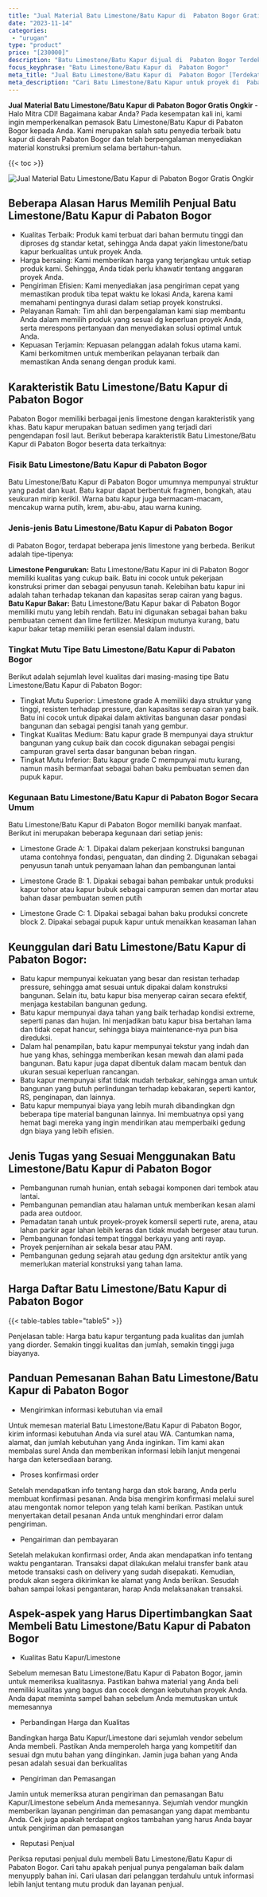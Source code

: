 ```yaml
---
title: "Jual Material Batu Limestone/Batu Kapur di  Pabaton Bogor Gratis Ongkir"
date: "2023-11-14"
categories:
 - "urugan"
type: "product"
price: "[230000]"
description: "Batu Limestone/Batu Kapur dijual di  Pabaton Bogor Terdekat. Batu Limestone/Batu Kapur ini sering digunakan dalam proyek konstruksi sebagai material dinding yang elegan dan tahan lama. Kontak kami untuk mendapatkan informasi lebih lanjut."
focus_keyphrase: "Batu Limestone/Batu Kapur di  Pabaton Bogor"
meta_title: "Jual Batu Limestone/Batu Kapur di  Pabaton Bogor [Terdekat] - CDI"
meta_description: "Cari Batu Limestone/Batu Kapur untuk proyek di  Pabaton Bogor? Kami menyediakan Batu Limestone/Batu Kapur berkualitas untuk batu alam. Raih penawaran terbaik sekarang."
---
```


**Jual Material Batu Limestone/Batu Kapur di  Pabaton Bogor Gratis Ongkir** - Halo Mitra CDI! Bagaimana kabar Anda? Pada kesempatan kali ini, kami ingin memperkenalkan pemasok Batu Limestone/Batu Kapur di  Pabaton Bogor kepada Anda. Kami merupakan salah satu penyedia terbaik batu kapur di daerah  Pabaton Bogor dan telah berpengalaman menyediakan material konstruksi premium selama bertahun-tahun.

{{< toc >}}

![Jual Material Batu Limestone/Batu Kapur di  Pabaton Bogor Gratis Ongkir](/images/urugan/batu-limestone-21.jpg)

## Beberapa Alasan Harus Memilih Penjual Batu Limestone/Batu Kapur di  Pabaton Bogor

*   Kualitas Terbaik: Produk kami terbuat dari bahan bermutu tinggi dan diproses dg standar ketat, sehingga Anda dapat yakin limestone/batu kapur berkualitas untuk proyek Anda.
*   Harga bersaing: Kami memberikan harga yang terjangkau untuk setiap produk kami. Sehingga, Anda tidak perlu khawatir tentang anggaran proyek Anda.
*   Pengiriman Efisien: Kami menyediakan jasa pengiriman cepat yang memastikan produk tiba tepat waktu ke lokasi Anda, karena kami memahami pentingnya durasi dalam setiap proyek konstruksi.
*   Pelayanan Ramah: Tim ahli dan berpengalaman kami siap membantu Anda dalam memilih produk yang sesuai dg keperluan proyek Anda, serta merespons pertanyaan dan menyediakan solusi optimal untuk Anda.
*   Kepuasan Terjamin: Kepuasan pelanggan adalah fokus utama kami. Kami berkomitmen untuk memberikan pelayanan terbaik dan memastikan Anda senang dengan produk kami.

## Karakteristik Batu Limestone/Batu Kapur di  Pabaton Bogor

 Pabaton Bogor memiliki berbagai jenis limestone dengan karakteristik yang khas. Batu kapur merupakan batuan sedimen yang terjadi dari pengendapan fosil laut. Berikut beberapa karakteristik Batu Limestone/Batu Kapur di  Pabaton Bogor beserta data terkaitnya:

### Fisik Batu Limestone/Batu Kapur di  Pabaton Bogor

Batu Limestone/Batu Kapur di  Pabaton Bogor umumnya mempunyai struktur yang padat dan kuat. Batu kapur dapat berbentuk fragmen, bongkah, atau seukuran mirip kerikil. Warna batu kapur juga bermacam-macam, mencakup warna putih, krem, abu-abu, atau warna kuning.

### Jenis-jenis Batu Limestone/Batu Kapur di  Pabaton Bogor

di  Pabaton Bogor, terdapat beberapa jenis limestone yang berbeda. Berikut adalah tipe-tipenya:

**Limestone Pengurukan:** Batu Limestone/Batu Kapur ini di  Pabaton Bogor memiliki kualitas yang cukup baik. Batu ini cocok untuk pekerjaan konstruksi primer dan sebagai penyusun tanah. Kelebihan batu kapur ini adalah tahan terhadap tekanan dan kapasitas serap cairan yang bagus.
**Batu Kapur Bakar:** Batu Limestone/Batu Kapur bakar di  Pabaton Bogor memiliki mutu yang lebih rendah. Batu ini digunakan sebagai bahan baku pembuatan cement dan lime fertilizer. Meskipun mutunya kurang, batu kapur bakar tetap memiliki peran esensial dalam industri.

### Tingkat Mutu Tipe Batu Limestone/Batu Kapur di  Pabaton Bogor

Berikut adalah sejumlah level kualitas dari masing-masing tipe Batu Limestone/Batu Kapur di  Pabaton Bogor:

*   Tingkat Mutu Superior: Limestone grade A memiliki daya struktur yang tinggi, resisten terhadap pressure, dan kapasitas serap cairan yang baik. Batu ini cocok untuk dipakai dalam aktivitas bangunan dasar pondasi bangunan dan sebagai pengisi tanah yang gembur.
*   Tingkat Kualitas Medium: Batu kapur grade B mempunyai daya struktur bangunan yang cukup baik dan cocok digunakan sebagai pengisi campuran gravel serta dasar bangunan beban ringan.
*   Tingkat Mutu Inferior: Batu kapur grade C mempunyai mutu kurang, namun masih bermanfaat sebagai bahan baku pembuatan semen dan pupuk kapur.

### Kegunaan Batu Limestone/Batu Kapur di  Pabaton Bogor Secara Umum

Batu Limestone/Batu Kapur di  Pabaton Bogor memiliki banyak manfaat. Berikut ini merupakan beberapa kegunaan dari setiap jenis:

*   Limestone Grade A: 1. Dipakai dalam pekerjaan konstruksi bangunan utama contohnya fondasi, penguatan, dan dinding 2. Digunakan sebagai penyusun tanah untuk penyamaan lahan dan pembangunan lantai

*   Limestone Grade B: 1. Dipakai sebagai bahan pembakar untuk produksi kapur tohor atau kapur bubuk sebagai campuran semen dan mortar atau bahan dasar pembuatan semen putih

*   Limestone Grade C: 1. Dipakai sebagai bahan baku produksi concrete block 2. Dipakai sebagai pupuk kapur untuk menaikkan keasaman lahan

## Keunggulan dari Batu Limestone/Batu Kapur di  Pabaton Bogor:

*   Batu kapur mempunyai kekuatan yang besar dan resistan terhadap pressure, sehingga amat sesuai untuk dipakai dalam konstruksi bangunan. Selain itu, batu kapur bisa menyerap cairan secara efektif, menjaga kestabilan bangunan gedung.
*   Batu kapur mempunyai daya tahan yang baik terhadap kondisi extreme, seperti panas dan hujan. Ini menjadikan batu kapur bisa bertahan lama dan tidak cepat hancur, sehingga biaya maintenance-nya pun bisa direduksi.
*   Dalam hal penampilan, batu kapur mempunyai tekstur yang indah dan hue yang khas, sehingga memberikan kesan mewah dan alami pada bangunan. Batu kapur juga dapat dibentuk dalam macam bentuk dan ukuran sesuai keperluan rancangan.
*   Batu kapur mempunyai sifat tidak mudah terbakar, sehingga aman untuk bangunan yang butuh perlindungan terhadap kebakaran, seperti kantor, RS, penginapan, dan lainnya.
*   Batu kapur mempunyai biaya yang lebih murah dibandingkan dgn beberapa tipe material bangunan lainnya. Ini membuatnya opsi yang hemat bagi mereka yang ingin mendirikan atau memperbaiki gedung dgn biaya yang lebih efisien.

## Jenis Tugas yang Sesuai Menggunakan Batu Limestone/Batu Kapur di  Pabaton Bogor

*   Pembangunan rumah hunian, entah sebagai komponen dari tembok atau lantai.
*   Pembangunan pemandian atau halaman untuk memberikan kesan alami pada area outdoor.
*   Pemadatan tanah untuk proyek-proyek komersil seperti rute, arena, atau lahan parkir agar lahan lebih keras dan tidak mudah bergeser atau turun.
*   Pembangunan fondasi tempat tinggal berkayu yang anti rayap.
*   Proyek penjernihan air sekala besar atau PAM.
*   Pembangunan gedung sejarah atau gedung dgn arsitektur antik yang memerlukan material konstruksi yang tahan lama.

## Harga Daftar Batu Limestone/Batu Kapur di  Pabaton Bogor

{{< table-tables table="table5" >}}

Penjelasan table: Harga batu kapur tergantung pada kualitas dan jumlah yang diorder. Semakin tinggi kualitas dan jumlah, semakin tinggi juga biayanya.

## Panduan Pemesanan Bahan Batu Limestone/Batu Kapur di  Pabaton Bogor

*   Mengirimkan informasi kebutuhan via email

Untuk memesan material Batu Limestone/Batu Kapur di  Pabaton Bogor, kirim informasi kebutuhan Anda via surel atau WA. Cantumkan nama, alamat, dan jumlah kebutuhan yang Anda inginkan. Tim kami akan membalas surel Anda dan memberikan informasi lebih lanjut mengenai harga dan ketersediaan barang.
*   Proses konfirmasi order

Setelah mendapatkan info tentang harga dan stok barang, Anda perlu membuat konfirmasi pesanan. Anda bisa mengirim konfirmasi melalui surel atau mengontak nomor telepon yang telah kami berikan. Pastikan untuk menyertakan detail pesanan Anda untuk menghindari error dalam pengiriman.
*   Pengairiman dan pembayaran

Setelah melakukan konfirmasi order, Anda akan mendapatkan info tentang waktu pengantaran. Transaksi dapat dilakukan melalui transfer bank atau metode transaksi cash on delivery yang sudah disepakati. Kemudian, produk akan segera dikirimkan ke alamat yang Anda berikan. Sesudah bahan sampai lokasi pengantaran, harap Anda melaksanakan transaksi.

## Aspek-aspek yang Harus Dipertimbangkan Saat Membeli Batu Limestone/Batu Kapur di  Pabaton Bogor

*   Kualitas Batu Kapur/Limestone

Sebelum memesan Batu Limestone/Batu Kapur di  Pabaton Bogor, jamin untuk memeriksa kualitasnya. Pastikan bahwa material yang Anda beli memiliki kualitas yang bagus dan cocok dengan kebutuhan proyek Anda. Anda dapat meminta sampel bahan sebelum Anda memutuskan untuk memesannya

*   Perbandingan Harga dan Kualitas

Bandingkan harga Batu Kapur/Limestone dari sejumlah vendor sebelum Anda membeli. Pastikan Anda memperoleh harga yang kompetitif dan sesuai dgn mutu bahan yang diinginkan. Jamin juga bahan yang Anda pesan adalah sesuai dan berkualitas

*   Pengiriman dan Pemasangan

Jamin untuk memeriksa aturan pengiriman dan pemasangan Batu Kapur/Limestone sebelum Anda memesannya. Sejumlah vendor mungkin memberikan layanan pengiriman dan pemasangan yang dapat membantu Anda. Cek juga apakah terdapat ongkos tambahan yang harus Anda bayar untuk pengiriman dan pemasangan

*   Reputasi Penjual

Periksa reputasi penjual dulu membeli Batu Limestone/Batu Kapur di  Pabaton Bogor. Cari tahu apakah penjual punya pengalaman baik dalam menyupply bahan ini. Cari ulasan dari pelanggan terdahulu untuk informasi lebih lanjut tentang mutu produk dan layanan penjual.